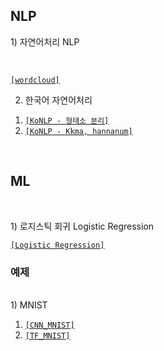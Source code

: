 ## NLP
<p> 1) 자연어처리 NLP <p/> <br>

[`[wordcloud]`](./NLP/wordcloud.pdf) <br>

2) 한국어 자연어처리 

1. [`[KoNLP - 형태소 분리]`](./NLP/KoNLP1.pdf) <br>
2. [`[KoNLP - Kkma, hannanum]`](./NLP/KoNLP2.pdf) 
</br> 

## ML
<br>
<p>  1) 로지스틱 회귀 Logistic Regression </p>

 [`[Logistic Regression]`](./B/ML/Logistic.pdf) <br>


### 예제 ###
<br>
<p4> 1) MNIST </p4>

1. [`[CNN_MNIST]`](./B/ML/mnist심층신경망.ipynb) <br>
2. [`[TF_MNIST]`](./B/ML/TF_MNIST.ipynb)

